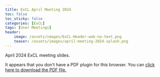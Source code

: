 ```yaml
---
title: ExCL April Meeting 2024
toc: false
toc_sticky: false
categories: [ExCL]
tags: [User Meetings]
header:
    image: /assets/images/ExCL-Header-web-no-text.png
    teaser: /assets/images/april-meeting-2024-splash.png
---
```


April 2024 ExCL meeting slides.

<object data='{% link /assets/presentations/2024-04-april-excl-meeting.pdf %}' type='application/pdf' width='560' height='700'><p>It appears that you don't have a PDF plugin for this browser. You can <a href='{% link /assets/presentations/2024-04-april-excl-meeting.pdf %}'>click here to download the PDF file.</a></p></object>

